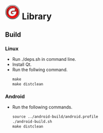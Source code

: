 <img src="img/g.png" width="48" height="48"> Library
===

## Build

### Linux
* Run ./deps.sh in command line.
* Install Qt.
* Run the follwing command.
  ```
  make
  make distclean
  ```

### Android
* Run the following commands.
  ```
  source ../android-build/android.profile
  ./android-build.sh
  make distclean
  ```
